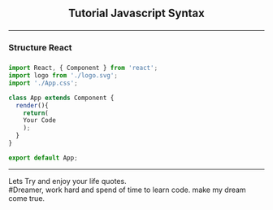 <h2><p align="center"> Tutorial Javascript Syntax </h2>
<hr/>

<div><h3>Structure React <h3/></div>

``` javascript
import React, { Component } from 'react';
import logo from './logo.svg';
import './App.css';

class App extends Component { 
  render(){ 
    return( 
    Your Code 
    ); 
  } 
} 

export default App;
```


<hr/>
<div>
    <p>
    Lets Try and enjoy your life quotes. <br>
    #Dreamer, work hard and spend of time to learn code. make my dream come true.
    </p>
</div>


<!-- <div align ="center">
<img src="https://github.com/Achmadsetiawann/Android_MyRecyclerView/blob/master/proof.gif" width="200" height="300">
</div>

<br>
<p>Tutorial Andriod Dicoding MyRecyclerView</p> -->